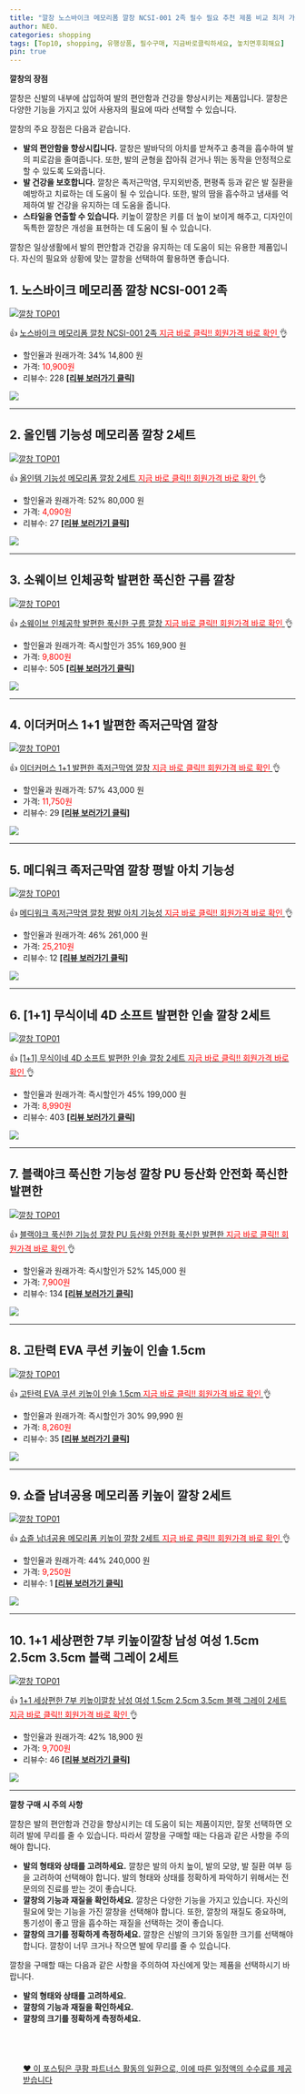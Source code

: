```yaml
---
title: "깔창 노스바이크 메모리폼 깔창 NCSI-001 2족 필수 필요 추천 제품 비교 최저 가격 비교 장점 구매 후기 구매평"
author: NEO.
categories: shopping
tags: [Top10, shopping, 유행상품, 필수구매, 지금바로클릭하세요, 놓치면후회해요]
pin: true
---
```

**깔창의 장점**

깔창은 신발의 내부에 삽입하여 발의 편안함과 건강을 향상시키는 제품입니다. 깔창은 다양한 기능을 가지고 있어 사용자의 필요에 따라 선택할 수 있습니다.

깔창의 주요 장점은 다음과 같습니다.

* **발의 편안함을 향상시킵니다.** 깔창은 발바닥의 아치를 받쳐주고 충격을 흡수하여 발의 피로감을 줄여줍니다. 또한, 발의 균형을 잡아줘 걷거나 뛰는 동작을 안정적으로 할 수 있도록 도와줍니다.
* **발 건강을 보호합니다.** 깔창은 족저근막염, 무지외반증, 편평족 등과 같은 발 질환을 예방하고 치료하는 데 도움이 될 수 있습니다. 또한, 발의 땀을 흡수하고 냄새를 억제하여 발 건강을 유지하는 데 도움을 줍니다.
* **스타일을 연출할 수 있습니다.** 키높이 깔창은 키를 더 높이 보이게 해주고, 디자인이 독특한 깔창은 개성을 표현하는 데 도움이 될 수 있습니다.

깔창은 일상생활에서 발의 편안함과 건강을 유지하는 데 도움이 되는 유용한 제품입니다. 자신의 필요와 상황에 맞는 깔창을 선택하여 활용하면 좋습니다.

   

## 1. 노스바이크 메모리폼 깔창 NCSI-001 2족

[![깔창 TOP01](https://thumbnail8.coupangcdn.com/thumbnails/remote/490x490ex/image/vendor_inventory/444f/50516b176f704c1612d0f7595da0fb318fa6d1966776f6de7595a31147d6.jpg)](https://link.coupang.com/re/AFFSDP?lptag=AF3617701&subid=GithubCoopas&pageKey=335175250&traceid=V0-153&itemId=1069638700&vendorItemId=86315810611)


👍 [노스바이크 메모리폼 깔창 NCSI-001 2족 <font color=red> 지금 바로 클릭!! 회원가격 바로 확인 </font> ](https://link.coupang.com/re/AFFSDP?lptag=AF3617701&subid=GithubCoopas&pageKey=335175250&traceid=V0-153&itemId=1069638700&vendorItemId=86315810611) 👌 


- 할인율과 원래가격: 34%  14,800   원
- 가격: <span style='color:red'>10,900원</span>
- 리뷰수: 228  [**[리뷰 보러가기 클릭]**](https://link.coupang.com/re/AFFSDP?lptag=AF3617701&subid=GithubCoopas&pageKey=335175250&traceid=V0-153&itemId=1069638700&vendorItemId=86315810611)

[![](/discount_price.png)](https://link.coupang.com/re/AFFSDP?lptag=AF3617701&subid=GithubCoopas&pageKey=335175250&traceid=V0-153&itemId=1069638700&vendorItemId=86315810611)

---


   

## 2. 올인템 기능성 메모리폼 깔창 2세트

[![깔창 TOP01](https://thumbnail8.coupangcdn.com/thumbnails/remote/490x490ex/image/rs_quotation_api/q0dmg5qp/e23e8952ec2340e7a8a8a78aff15e6be.jpg)](https://link.coupang.com/re/AFFSDP?lptag=AF3617701&subid=GithubCoopas&pageKey=5493231227&traceid=V0-153&itemId=8512012616&vendorItemId=75799476233)


👍 [올인템 기능성 메모리폼 깔창 2세트 <font color=red> 지금 바로 클릭!! 회원가격 바로 확인 </font> ](https://link.coupang.com/re/AFFSDP?lptag=AF3617701&subid=GithubCoopas&pageKey=5493231227&traceid=V0-153&itemId=8512012616&vendorItemId=75799476233) 👌 


- 할인율과 원래가격: 52%  80,000   원
- 가격: <span style='color:red'>4,090원</span>
- 리뷰수: 27  [**[리뷰 보러가기 클릭]**](https://link.coupang.com/re/AFFSDP?lptag=AF3617701&subid=GithubCoopas&pageKey=5493231227&traceid=V0-153&itemId=8512012616&vendorItemId=75799476233)

[![](/discount_price.png)](https://link.coupang.com/re/AFFSDP?lptag=AF3617701&subid=GithubCoopas&pageKey=5493231227&traceid=V0-153&itemId=8512012616&vendorItemId=75799476233)

---


   

## 3. 소웨이브 인체공학 발편한 푹신한 구름 깔창

[![깔창 TOP01](https://thumbnail9.coupangcdn.com/thumbnails/remote/490x490ex/image/vendor_inventory/5239/15903659d986cf2b96a155348979db4f6d136e24ce5ab272f5e8a6ef233b.jpg)](https://link.coupang.com/re/AFFSDP?lptag=AF3617701&subid=GithubCoopas&pageKey=7428330754&traceid=V0-153&itemId=19287207135&vendorItemId=86402044566)


👍 [소웨이브 인체공학 발편한 푹신한 구름 깔창 <font color=red> 지금 바로 클릭!! 회원가격 바로 확인 </font> ](https://link.coupang.com/re/AFFSDP?lptag=AF3617701&subid=GithubCoopas&pageKey=7428330754&traceid=V0-153&itemId=19287207135&vendorItemId=86402044566) 👌 


- 할인율과 원래가격: 즉시할인가 35%  169,900   원
- 가격: <span style='color:red'>9,800원</span>
- 리뷰수: 505  [**[리뷰 보러가기 클릭]**](https://link.coupang.com/re/AFFSDP?lptag=AF3617701&subid=GithubCoopas&pageKey=7428330754&traceid=V0-153&itemId=19287207135&vendorItemId=86402044566)

[![](/discount_price.png)](https://link.coupang.com/re/AFFSDP?lptag=AF3617701&subid=GithubCoopas&pageKey=7428330754&traceid=V0-153&itemId=19287207135&vendorItemId=86402044566)

---


   

## 4. 이더커머스 1+1 발편한 족저근막염 깔창

[![깔창 TOP01](https://thumbnail7.coupangcdn.com/thumbnails/remote/490x490ex/image/vendor_inventory/b2db/efca7ef31429b99c64c60ed742b62de010212b22fca1d801b49bdd098762.png)](https://link.coupang.com/re/AFFSDP?lptag=AF3617701&subid=GithubCoopas&pageKey=7582188500&traceid=V0-153&itemId=20017413801&vendorItemId=87114190560)


👍 [이더커머스 1+1 발편한 족저근막염 깔창 <font color=red> 지금 바로 클릭!! 회원가격 바로 확인 </font> ](https://link.coupang.com/re/AFFSDP?lptag=AF3617701&subid=GithubCoopas&pageKey=7582188500&traceid=V0-153&itemId=20017413801&vendorItemId=87114190560) 👌 


- 할인율과 원래가격: 57%  43,000   원
- 가격: <span style='color:red'>11,750원</span>
- 리뷰수: 29  [**[리뷰 보러가기 클릭]**](https://link.coupang.com/re/AFFSDP?lptag=AF3617701&subid=GithubCoopas&pageKey=7582188500&traceid=V0-153&itemId=20017413801&vendorItemId=87114190560)

[![](/discount_price.png)](https://link.coupang.com/re/AFFSDP?lptag=AF3617701&subid=GithubCoopas&pageKey=7582188500&traceid=V0-153&itemId=20017413801&vendorItemId=87114190560)

---


   

## 5. 메디워크 족저근막염 깔창 평발 아치 기능성

[![깔창 TOP01](https://thumbnail8.coupangcdn.com/thumbnails/remote/490x490ex/image/vendor_inventory/8b5f/60c71e08a1f51a10b847032f2cfdd48b98acce7221237d3b2e88fe692ac1.jpg)](https://link.coupang.com/re/AFFSDP?lptag=AF3617701&subid=GithubCoopas&pageKey=7702488057&traceid=V0-153&itemId=20626673497&vendorItemId=87700709534)


👍 [메디워크 족저근막염 깔창 평발 아치 기능성 <font color=red> 지금 바로 클릭!! 회원가격 바로 확인 </font> ](https://link.coupang.com/re/AFFSDP?lptag=AF3617701&subid=GithubCoopas&pageKey=7702488057&traceid=V0-153&itemId=20626673497&vendorItemId=87700709534) 👌 


- 할인율과 원래가격: 46%  261,000   원
- 가격: <span style='color:red'>25,210원</span>
- 리뷰수: 12  [**[리뷰 보러가기 클릭]**](https://link.coupang.com/re/AFFSDP?lptag=AF3617701&subid=GithubCoopas&pageKey=7702488057&traceid=V0-153&itemId=20626673497&vendorItemId=87700709534)

[![](/discount_price.png)](https://link.coupang.com/re/AFFSDP?lptag=AF3617701&subid=GithubCoopas&pageKey=7702488057&traceid=V0-153&itemId=20626673497&vendorItemId=87700709534)

---


   

## 6. [1+1] 무식이네 4D 소프트 발편한 인솔 깔창 2세트

[![깔창 TOP01](https://thumbnail7.coupangcdn.com/thumbnails/remote/490x490ex/image/vendor_inventory/4b06/3f731fe9c2de1fcb59a9a622e2de5e6e437cf1a07c847a93d4b7ee341bf3.jpg)](https://link.coupang.com/re/AFFSDP?lptag=AF3617701&subid=GithubCoopas&pageKey=7528674138&traceid=V0-153&itemId=19762132195&vendorItemId=86865416189)


👍 [[1+1] 무식이네 4D 소프트 발편한 인솔 깔창 2세트 <font color=red> 지금 바로 클릭!! 회원가격 바로 확인 </font> ](https://link.coupang.com/re/AFFSDP?lptag=AF3617701&subid=GithubCoopas&pageKey=7528674138&traceid=V0-153&itemId=19762132195&vendorItemId=86865416189) 👌 


- 할인율과 원래가격: 즉시할인가 45%  199,000   원
- 가격: <span style='color:red'>8,990원</span>
- 리뷰수: 403  [**[리뷰 보러가기 클릭]**](https://link.coupang.com/re/AFFSDP?lptag=AF3617701&subid=GithubCoopas&pageKey=7528674138&traceid=V0-153&itemId=19762132195&vendorItemId=86865416189)

[![](/discount_price.png)](https://link.coupang.com/re/AFFSDP?lptag=AF3617701&subid=GithubCoopas&pageKey=7528674138&traceid=V0-153&itemId=19762132195&vendorItemId=86865416189)

---


   

## 7. 블랙야크 푹신한 기능성 깔창 PU 등산화 안전화 푹신한 발편한

[![깔창 TOP01](https://thumbnail6.coupangcdn.com/thumbnails/remote/490x490ex/image/vendor_inventory/bf72/e87ba1d990b5960f65cb18df71c0b5bf95235aaad1a6134e8eec31e8ae7a.jpg)](https://link.coupang.com/re/AFFSDP?lptag=AF3617701&subid=GithubCoopas&pageKey=5861409099&traceid=V0-153&itemId=10228416065&vendorItemId=77510871616)


👍 [블랙야크 푹신한 기능성 깔창 PU 등산화 안전화 푹신한 발편한 <font color=red> 지금 바로 클릭!! 회원가격 바로 확인 </font> ](https://link.coupang.com/re/AFFSDP?lptag=AF3617701&subid=GithubCoopas&pageKey=5861409099&traceid=V0-153&itemId=10228416065&vendorItemId=77510871616) 👌 


- 할인율과 원래가격: 즉시할인가 52%  145,000   원
- 가격: <span style='color:red'>7,900원</span>
- 리뷰수: 134  [**[리뷰 보러가기 클릭]**](https://link.coupang.com/re/AFFSDP?lptag=AF3617701&subid=GithubCoopas&pageKey=5861409099&traceid=V0-153&itemId=10228416065&vendorItemId=77510871616)

[![](/discount_price.png)](https://link.coupang.com/re/AFFSDP?lptag=AF3617701&subid=GithubCoopas&pageKey=5861409099&traceid=V0-153&itemId=10228416065&vendorItemId=77510871616)

---


   

## 8. 고탄력 EVA 쿠션 키높이 인솔 1.5cm

[![깔창 TOP01](https://thumbnail9.coupangcdn.com/thumbnails/remote/490x490ex/image/rs_quotation_api/6nyke2w9/0e582d43d0a746dfbe21dc8ac7b53f71.jpg)](https://link.coupang.com/re/AFFSDP?lptag=AF3617701&subid=GithubCoopas&pageKey=5385311130&traceid=V0-153&itemId=8016175661&vendorItemId=75304928621)


👍 [고탄력 EVA 쿠션 키높이 인솔 1.5cm <font color=red> 지금 바로 클릭!! 회원가격 바로 확인 </font> ](https://link.coupang.com/re/AFFSDP?lptag=AF3617701&subid=GithubCoopas&pageKey=5385311130&traceid=V0-153&itemId=8016175661&vendorItemId=75304928621) 👌 


- 할인율과 원래가격: 즉시할인가 30%  99,990   원
- 가격: <span style='color:red'>8,260원</span>
- 리뷰수: 35  [**[리뷰 보러가기 클릭]**](https://link.coupang.com/re/AFFSDP?lptag=AF3617701&subid=GithubCoopas&pageKey=5385311130&traceid=V0-153&itemId=8016175661&vendorItemId=75304928621)

[![](/discount_price.png)](https://link.coupang.com/re/AFFSDP?lptag=AF3617701&subid=GithubCoopas&pageKey=5385311130&traceid=V0-153&itemId=8016175661&vendorItemId=75304928621)

---


   

## 9. 쇼즐 남녀공용 메모리폼 키높이 깔창 2세트

[![깔창 TOP01](https://thumbnail9.coupangcdn.com/thumbnails/remote/490x490ex/image/retail/images/2190859131817504-d69b1ed8-0911-47ec-ad52-b3fb08ace14f.jpg)](https://link.coupang.com/re/AFFSDP?lptag=AF3617701&subid=GithubCoopas&pageKey=2300038611&traceid=V0-153&itemId=3962221895&vendorItemId=71946616130)


👍 [쇼즐 남녀공용 메모리폼 키높이 깔창 2세트 <font color=red> 지금 바로 클릭!! 회원가격 바로 확인 </font> ](https://link.coupang.com/re/AFFSDP?lptag=AF3617701&subid=GithubCoopas&pageKey=2300038611&traceid=V0-153&itemId=3962221895&vendorItemId=71946616130) 👌 


- 할인율과 원래가격: 44%  240,000   원
- 가격: <span style='color:red'>9,250원</span>
- 리뷰수: 1  [**[리뷰 보러가기 클릭]**](https://link.coupang.com/re/AFFSDP?lptag=AF3617701&subid=GithubCoopas&pageKey=2300038611&traceid=V0-153&itemId=3962221895&vendorItemId=71946616130)

[![](/discount_price.png)](https://link.coupang.com/re/AFFSDP?lptag=AF3617701&subid=GithubCoopas&pageKey=2300038611&traceid=V0-153&itemId=3962221895&vendorItemId=71946616130)

---


   

## 10. 1+1 세상편한 7부 키높이깔창 남성 여성 1.5cm 2.5cm 3.5cm 블랙 그레이 2세트

[![깔창 TOP01](https://thumbnail7.coupangcdn.com/thumbnails/remote/490x490ex/image/vendor_inventory/aa53/ae8329c66e843472422a5d12dc3d1d70295bcc942a88f8f6052d8af646a5.png)](https://link.coupang.com/re/AFFSDP?lptag=AF3617701&subid=GithubCoopas&pageKey=7707593866&traceid=V0-153&itemId=20652577248&vendorItemId=87866850859)


👍 [1+1 세상편한 7부 키높이깔창 남성 여성 1.5cm 2.5cm 3.5cm 블랙 그레이 2세트 <font color=red> 지금 바로 클릭!! 회원가격 바로 확인 </font> ](https://link.coupang.com/re/AFFSDP?lptag=AF3617701&subid=GithubCoopas&pageKey=7707593866&traceid=V0-153&itemId=20652577248&vendorItemId=87866850859) 👌 


- 할인율과 원래가격: 42%  18,900   원
- 가격: <span style='color:red'>9,700원</span>
- 리뷰수: 46  [**[리뷰 보러가기 클릭]**](https://link.coupang.com/re/AFFSDP?lptag=AF3617701&subid=GithubCoopas&pageKey=7707593866&traceid=V0-153&itemId=20652577248&vendorItemId=87866850859)

[![](/discount_price.png)](https://link.coupang.com/re/AFFSDP?lptag=AF3617701&subid=GithubCoopas&pageKey=7707593866&traceid=V0-153&itemId=20652577248&vendorItemId=87866850859)

---
**깔창 구매 시 주의 사항**

깔창은 발의 편안함과 건강을 향상시키는 데 도움이 되는 제품이지만, 잘못 선택하면 오히려 발에 무리를 줄 수 있습니다. 따라서 깔창을 구매할 때는 다음과 같은 사항을 주의해야 합니다.

* **발의 형태와 상태를 고려하세요.** 깔창은 발의 아치 높이, 발의 모양, 발 질환 여부 등을 고려하여 선택해야 합니다. 발의 형태와 상태를 정확하게 파악하기 위해서는 전문의의 진료를 받는 것이 좋습니다.
* **깔창의 기능과 재질을 확인하세요.** 깔창은 다양한 기능을 가지고 있습니다. 자신의 필요에 맞는 기능을 가진 깔창을 선택해야 합니다. 또한, 깔창의 재질도 중요하며, 통기성이 좋고 땀을 흡수하는 재질을 선택하는 것이 좋습니다.
* **깔창의 크기를 정확하게 측정하세요.** 깔창은 신발의 크기와 동일한 크기를 선택해야 합니다. 깔창이 너무 크거나 작으면 발에 무리를 줄 수 있습니다.

깔창을 구매할 때는 다음과 같은 사항을 주의하여 자신에게 맞는 제품을 선택하시기 바랍니다.

* **발의 형태와 상태를 고려하세요.**
* **깔창의 기능과 재질을 확인하세요.**
* **깔창의 크기를 정확하게 측정하세요.**<br><br><br><br><br> [ ❤  이 포스팅은 쿠팡 파트너스 활동의 일환으로, 이에 따른 일정액의 수수료를 제공받습니다](https://link.coupang.com/a/bcEFyh)